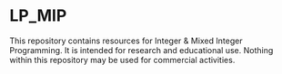 # LP_MIP
This repository contains resources for Integer &amp; Mixed Integer Programming. It is intended for research and educational use. Nothing within this repository may be used for commercial activities.
